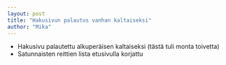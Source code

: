 ```yaml
---
layout: post
title: "Hakusivun palautus vanhan kaltaiseksi"
author: "Mika"
---
```


* Hakusivu palautettu alkuperäisen kaltaiseksi (tästä tuli monta toivetta)
* Satunnaisten reittien lista etusivulla korjattu
